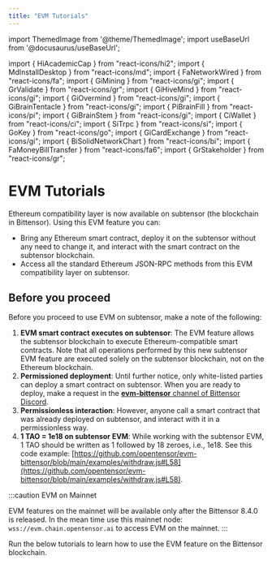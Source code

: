 ```yaml
---
title: "EVM Tutorials"
---
```


import ThemedImage from '@theme/ThemedImage';
import useBaseUrl from '@docusaurus/useBaseUrl';

import { HiAcademicCap } from "react-icons/hi2";
import { MdInstallDesktop } from "react-icons/md";
import { FaNetworkWired } from "react-icons/fa";
import { GiMining } from "react-icons/gi";
import { GrValidate } from "react-icons/gr";
import { GiHiveMind } from "react-icons/gi";
import { GiOvermind } from "react-icons/gi";
import { GiBrainTentacle } from "react-icons/gi";
import { PiBrainFill } from "react-icons/pi";
import { GiBrainStem } from "react-icons/gi";
import { CiWallet } from "react-icons/ci";
import { SiTrpc } from "react-icons/si";
import { GoKey } from "react-icons/go";
import { GiCardExchange } from "react-icons/gi";
import { BiSolidNetworkChart } from "react-icons/bi";
import { FaMoneyBillTransfer } from "react-icons/fa6";
import { GrStakeholder } from "react-icons/gr";

# EVM Tutorials

Ethereum compatibility layer is now available on subtensor (the blockchain in Bittensor). Using this EVM feature you can:
- Bring any Ethereum smart contract, deploy it on the subtensor without any need to change it, and interact with the smart contract on the subtensor blockchain.
- Access all the standard Ethereum JSON-RPC methods from this EVM compatibility layer on subtensor.

## Before you proceed

Before you proceed to use EVM on subtensor, make a note of the following:

1. **EVM smart contract executes on subtensor**: The EVM feature allows the subtensor blockchain to execute Ethereum-compatible smart contracts. Note that all operations performed by this new subtensor EVM feature are executed solely on the subtensor blockchain, not on the Ethereum blockchain.
2. **Permissioned deployment**: Until further notice, only white-listed parties can deploy a smart contract on subtensor. When you are ready to deploy, make a request in the [**evm-bittensor** channel of Bittensor Discord](https://discord.com/channels/799672011265015819/1296572984965726218).
3. **Permissionless interaction**: However, anyone call a smart contract that was already deployed on subtensor, and interact with it in a permissionless way. 
4. **1 TAO = 1e18 on subtensor EVM**: While working with the subtensor EVM, 1 TAO should be written as 1 followed by 18 zeroes, i.e., 1e18. See this code example: [https://github.com/opentensor/evm-bittensor/blob/main/examples/withdraw.js#L58](https://github.com/opentensor/evm-bittensor/blob/main/examples/withdraw.js#L58).

:::caution EVM on Mainnet

EVM features on the mainnet will be available only after the Bittensor 8.4.0 is released. In the mean time use this mainnet node: `wss://evm.chain.opentensor.ai` to access EVM on the mainnet. 
::: 

Run the below tutorials to learn how to use the EVM feature on the Bittensor blockchain. 

<ResponsiveCards>
    <ResponsiveCard 
    icon={GiHiveMind}
    title='EVM on Subtensor: Basics'
    link='/evm-tutorials/evm-on-subtensor'
    body='A beginner-friendly introduction to EVM on Bittensor.' />
    <ResponsiveCard 
    icon={GiHiveMind}
    title='Install Dependencies'
    link='/evm-tutorials/install'
    body='Get started by installing dependencies first.' />
    <ResponsiveCard
    icon={BiSolidNetworkChart}
    title='EVM Testnet with Metamask'
    link='/evm-tutorials/evm-testnet-with-metamask-wallet'
    body='Learn how to set up your Metamask wallet with EVM testnet.' />
    <ResponsiveCard
    icon={SiTrpc}
    title='EVM Localnet with Metamask'
    link='/evm-tutorials/evm-localnet-with-metamask-wallet'
    body='Set up your Metamask wallet for a localnet with EVM feature.' />
    <ResponsiveCard
    icon={GiCardExchange}
    title='TAO transfer from Metamask to SS58'
    link='/evm-tutorials/transfer-from-metamask-to-ss58'
    body='Learn how to transfer TAO from Metamask to SS58.' />
    <ResponsiveCard
    icon={FaMoneyBillTransfer}
    title='Transfer TAO between two H160 addresses'
    link='/evm-tutorials/transfer-between-two-h160-accounts'
    body='Learn how to transfer TAO between two Ethereum H160 addresses.' />
    <ResponsiveCard
    icon={FaNetworkWired}
    title='Configure Hardhat for subtensor EVM'
    link='/evm-tutorials/hardhat-config-for-subtensor-evm'
    body='Using Hardhat? Configure it to work with subtensor EVM.' />
    <ResponsiveCard
    icon={GrStakeholder}
    title='Stake with a smart contract'
    link='/evm-tutorials/staking-precompile'
    body='Stake to a hotkey using precompiled smart contract.' />
    <ResponsiveCard
    icon={GoKey}
    title='Verify ed25519 with a precompile'
    link='/evm-tutorials/ed25519-verify-precompile'
    body='Verify an ed25519 signature on subtensor EVM.' />
</ResponsiveCards>